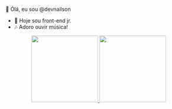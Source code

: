 👋 Ólá, eu sou @devnailson


- 👀 Hoje sou front-end jr.
- 🎶 Adoro ouvir música!
<div>
<div align="center">
  <a href="https://github.com/nailsonlima">
  <img height="180em" src="https://github-readme-stats.vercel.app/api?    username=nailsonlima&show_icons=true&theme=dark&include_all_commits=true&count_private=true"/>
  <img height="180em" src="https://github-readme-stats.vercel.app/api/top-langs/?  username=nailsonlima&layout=compact&langs_count=7&theme=dracula"/>
</div>

